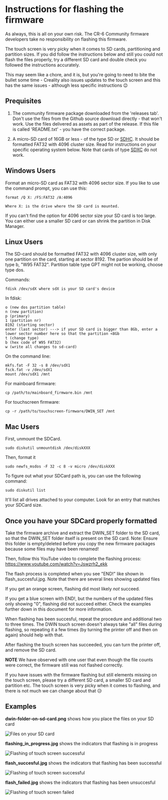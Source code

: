 # Instructions for flashing the firmware

As always, this is all on your own risk. The CR-6 Community firmware developers take no responsibility on flashing this firmware.

The touch screen is very picky when it comes to SD cards, partitioning and partition sizes. If you did follow the instructions below and still you could not flash the files properly, try a different SD card and double check you followed the instructions accurately.

This may seem like a chore, and it is, but you're going to need to bite the bullet some time - Creality also issues updates to the touch screen and this has the same issues - although less specific instructions 😉

## Prequisites

1. The community firmware package downloaded from the 'releases tab'. Don't use the files from the Github source download directly - that won't work. Use the files delivered as assets as part of the release. If this file is called 'README.txt' - you have the correct package.

2. A micro-SD card of 16GB or less - of the type SD or [SDHC](https://en.wikipedia.org/wiki/SD_card#SDHC). It should be formatted FAT32 with 4096 cluster size. Read for instructions on your specific operating system below. Note that cards of type [SDXC](https://en.wikipedia.org/wiki/SD_card#SDXC) do not work.

## Windows Users

Format an micro-SD card as FAT32 with 4096 sector size.
If you like to use the command prompt, you can use this: 

	format /Q X: /FS:FAT32 /A:4096
	
	Where X: is the drive where the SD card is mounted.

If you can't find the option for 4096 sector size your SD card is too large.
You can either use a smaller SD card or can shrink the partition in Disk Manager.

## Linux Users

The SD-card should be formatted FAT32 with 4096 cluster size, with only one partition on the card, starting at sector 8192. The partion should be of type b, "W95 FAT32". Partition table type GPT might not be working, choose type dos.

Commands:
	
	fdisk /dev/sdX where sdX is your SD card's device
	
In fdisk:

	o (new dos partition table)
	n (new partition)
	p (primary)
	1 (partition nr)
	8192 (starting sector)
	enter (last sector) ---> if your SD card is bigger than 8Gb, enter a lower sector number here so that the partition <8Gb
	t (change type)
	b (hex code of W95 FAT32)
	w (write all changes to sd-card)

On the command line:

	mkfs.fat -F 32 -s 8 /dev/sdX1
	fsck.fat -v /dev/sdX1
	mount /dev/sdX1 /mnt

For mainboard firmware:

	cp /path/to/mainboard_firmware.bin /mnt
	
For touchscreen firmware:

	cp -r /path/to/touchscreen-firmware/DWIN_SET /mnt

## Mac Users

First, unmount the SDCard.

    sudo diskutil unmountdisk /dev/diskXXX

Then, format it

    sudo newfs_msdos -F 32 -c 8 -v micro /dev/diskXXX

To figure out what your SDCard path is, you can use the following command:

    sudo diskutil list

It'll list all drives attached to your computer. Look for an entry that matches your SDCard size.
	
## Once you have your SDCard properly formatted
	
Take the firmware archive and extract the DWIN_SET folder to the SD card, so that the DWIN_SET folder itself is present on the SD card. Note: Ensure this folder is empty/deleted before you copy the new firmware packages because some files may have been renamed!

Then, follow this YouTube video to complete the flashing process:
https://www.youtube.com/watch?v=Jswzrh2_ekk



The flash process is completed when you see "END!" like shown in flash_succesful.jpg.
Note that there are several lines showing updated files

If you get an orange screen, flashing did most likely _not_ succeed.

If you get a blue screen with END!, but the numbers of the updated files only showing "0", flashing did not succeed either. Check the examples further down in this document for more information.

When flashing has been succesful, repeat the procedure and additional two to three times. The DWIN touch screen doesn't always take "all" files during flashing, so repeating it a few times (by turning the printer off and then on again) should help with that.

After flashing the touch screen has succeeded, you can turn the printer off, and remove the SD card.

**NOTE** 
We have observed with one user that even though the file counts were correct, the firmware still was not flashed correctly.

If you have issues with the firmware flashing but still elements missing on the touch screen, please try a different SD card, a smaller SD card and partition etc. The touch screen is very picky when it comes to flashing, and there is not much we can change about that 😥

## Examples

**dwin-folder-on-sd-card.png** shows how you place the files on your SD card

![Files on your SD card](dwin-folder-on-sd-card.png)

**flashing_in_progress.jpg** shows the indicators that flashing is in progress

![Flashing of touch screen successful](flashing_in_progress.jpg)

**flash_succesful.jpg** shows the indicators that flashing has been successful

![Flashing of touch screen successful](flash_succesful.jpg)

**flash_failed.jpg** shows the indicators that flashing has been unsuccesful

![Flashing of touch screen failed](flash_failed.jpg)

